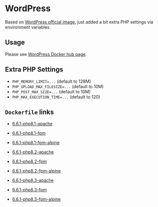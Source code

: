 # WordPress

Based on [WordPress official image](https://hub.docker.com/_/wordpress/), just added a bit extra PHP settings via environment variables.

## Usage

Please see [WordPress Docker hub page](https://hub.docker.com/_/wordpress/).

## Extra PHP Settings

- `PHP_MEMORY_LIMIT=...` (default to 128M)
- `PHP_UPLOAD_MAX_FILESIZE=...` (default to 10M)
- `PHP_POST_MAX_SIZE=...` (default to 10M)
- `PHP_MAX_EXECUTION_TIME=...` (default to 120)

## `Dockerfile` links

- [6.6.1-php8.1-apache](https://github.com/alwynpan/docker-wordpress/blob/master/Dockerfile.php8.1-apache)
- [6.6.1-php8.1-fpm](https://github.com/alwynpan/docker-wordpress/blob/master/Dockerfile.php8.1-fpm)
- [6.6.1-php8.1-fpm-alpine](https://github.com/alwynpan/docker-wordpress/blob/master/Dockerfile.php8.1-fpm-alpine)

- [6.6.1-php8.2-apache](https://github.com/alwynpan/docker-wordpress/blob/master/Dockerfile.php8.2-apache)
- [6.6.1-php8.2-fpm](https://github.com/alwynpan/docker-wordpress/blob/master/Dockerfile.php8.2-fpm)
- [6.6.1-php8.2-fpm-alpine](https://github.com/alwynpan/docker-wordpress/blob/master/Dockerfile.php8.2-fpm-alpine)

- [6.6.1-php8.3-apache](https://github.com/alwynpan/docker-wordpress/blob/master/Dockerfile.php8.3-apache)
- [6.6.1-php8.3-fpm](https://github.com/alwynpan/docker-wordpress/blob/master/Dockerfile.php8.3-fpm)
- [6.6.1-php8.3-fpm-alpine](https://github.com/alwynpan/docker-wordpress/blob/master/Dockerfile.php8.3-fpm-alpine)
